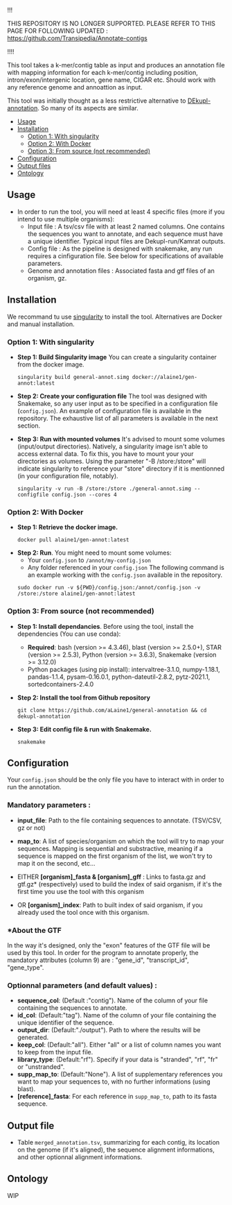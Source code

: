 !!!

THIS REPOSITORY IS NO LONGER SUPPORTED. PLEASE REFER TO THIS PAGE FOR FOLLOWING UPDATED : https://github.com/Transipedia/Annotate-contigs

!!!!


This tool takes a k-mer/contig table as input and produces an annotation file with mapping information for each k-mer/contig including position, intron/exon/intergenic location, gene name, CIGAR etc. Should work with any reference genome and annoattion as input.

This tool was initially thought as a less restrictive alternative to [DEkupl-annotation](https://github.com/Transipedia/dekupl-annotation). So many of its aspects are similar.

- [Usage](#usage)
- [Installation](#installation)
    - [Option 1: With singularity](#option-1-with-singularity)
    - [Option 2: With Docker](#option-2-with-docker)
    - [Option 3: From source (not recommended)](#option-3-from-source-not-recommended)
- [Configuration](#configuration)
- [Output files](#output-files)
- [Ontology](#ontology)

## Usage

-   In order to run the tool, you will need at least 4 specific files (more if you intend to use multiple organisms):
    -   Input file : A tsv/csv file with at least 2 named columns. One contains the sequences you want to annotate, and each sequence must have a unique identifier. Typical input files are Dekupl-run/Kamrat outputs.
    -   Config file : As the pipeline is designed with snakemake, any run requires a cinfiguration file. See below for specifications of available parameters.
    -   Genome and annotation files : Associated fasta and gtf files of an organism, gz.

## Installation

We recommand tu use [singularity](https://singularity.lbl.gov/) to install the tool. Alternatives are Docker and manual installation.

### Option 1: With singularity

- **Step 1: Build Singularity image**
You can create a singularity container from the docker image.
    ```
    singularity build general-annot.simg docker://alaine1/gen-annot:latest
    ```

- **Step 2: Create your configuration file**
The tool was designed with Snakemake, so any user input as to be specified in a configuration file (`config.json`). An example of configuration file is available in the repository. The exhaustive list of all parameters is available in the next section.


- **Step 3: Run with mounted volumes**
It's advised to mount some volumes (input/output directories). Natively, a singularity image isn't able to access external data. To fix this, you have to mount your your directories as volumes.
Using the parameter "-B /store:/store" will indicate singularity to reference your "store" directory if it is mentionned (in your configuration file, notably).
    ```
    singularity -v run -B /store:/store ./general-annot.simg --configfile config.json --cores 4  
    ```


### Option 2: With Docker

- **Step 1: Retrieve the docker image.**
    ```
    docker pull alaine1/gen-annot:latest
    ```
- **Step 2: Run**.
    You might need to mount some volumes:
    - Your `config.json` to `/annot/my-config.json`
    - Any folder referenced in your `config.json`
    The following command is an example working with the `config.json` available in the repository.
    ```
    sudo docker run -v ${PWD}/config.json:/annot/config.json -v /store:/store alaine1/gen-annot:latest
    ```


### Option 3: From source (not recommended)

- **Step 1: Install dependancies**. Before using the tool, install the dependencies (You can use conda):
    - **Required**: bash (version >= 4.3.46), blast (version >= 2.5.0+), STAR (version >= 2.5.3), Python (version >= 3.6.3), Snakemake (version >= 3.12.0)
    - Python packages (using pip install): intervaltree-3.1.0, numpy-1.18.1, pandas-1.1.4, pysam-0.16.0.1, python-dateutil-2.8.2, pytz-2021.1, sortedcontainers-2.4.0

- **Step 2: Install the tool from Github repository**
    ```
    git clone https://github.com/aLaine1/general-annotation && cd dekupl-annotation
    ```
- **Step 3: Edit config file & run with Snakemake.**    
    ```
    snakemake
    ```

## Configuration

Your `config.json` should be the only file you have to interact with in order to run the annotation.

### Mandatory parameters :
- **input_file**: Path to the file containing sequences to annotate. (TSV/CSV, gz or not)
- **map_to**: A list of species/organism on which the tool will try to map your sequences. Mapping is sequential and substractive, meaning if a sequence is mapped on the first organism of the list, we won't try to map it on the second, etc...

- EITHER **[organism]_fasta & [organism]_gff** : Links to fasta.gz and gtf.gz* (respectively) used to build the index of said organism, if it's the first time you use the tool with this organism
- OR **[organism]_index**: Path to built index of said organism, if you already used the tool once with this organism.


### *About the GTF
In the way it's designed, only the "exon" features of the GTF file will be used by this tool. In order for the program to annotate properly, the mandatory attributes (column 9) are : "gene_id", "transcript_id", "gene_type".

### Optionnal parameters (and default values) :
- **sequence_col**: (Default :"contig"). Name of the column of your file containing the sequences to annotate.
- **id_col**: (Default:"tag"). Name of the column of your file containing the unique identifier of the sequence.
- **output_dir**: (Default:"./output"). Path to where the results will be generated.
- **keep_col**: (Default:"all"). Either "all" or a list of column names you want to keep from the input file.
- **library_type**: (Default:"rf"). Specify if your data is "stranded", "rf", "fr" or "unstranded".
- **supp_map_to**: (Default:"None"). A list of supplementary references you want to map your sequences to, with no further informations (using blast).
- **[reference]_fasta**: For each reference in `supp_map_to`, path to its fasta sequence.

## Output file

- Table `merged_annotation.tsv`, summarizing for each contig, its location on the genome (if it's aligned), the sequence alignment informations, and other optionnal alignment informations.




## Ontology

WIP
